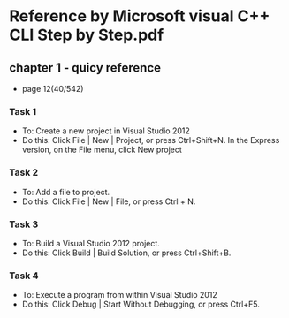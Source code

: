 Reference by Microsoft visual C++ CLI Step by Step.pdf
======================================================

## chapter 1 - quicy reference
* page 12(40/542)

### Task 1
* To: Create a new project in Visual Studio 2012
* Do this: Click File | New | Project, or press Ctrl+Shift+N. In the Express
  version, on the File menu, click New project

### Task 2
* To: Add a file to project.
* Do this: Click File | New | File, or press Ctrl + N.

### Task 3
* To: Build a Visual Studio 2012 project.
* Do this: Click Build | Build Solution, or press Ctrl+Shift+B.

### Task 4
* To: Execute a program from within Visual Studio 2012
* Do this: Click Debug | Start Without Debugging, or press Ctrl+F5.